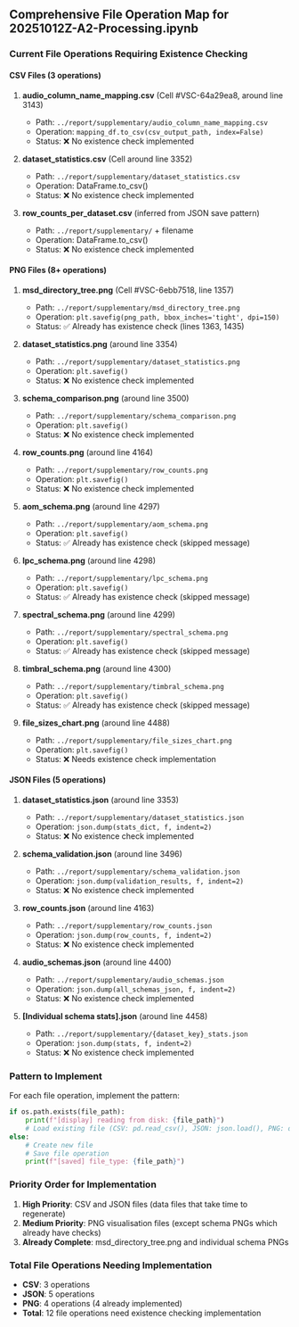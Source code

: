 ## Comprehensive File Operation Map for 20251012Z-A2-Processing.ipynb

### Current File Operations Requiring Existence Checking

#### CSV Files (3 operations)
1. **audio_column_name_mapping.csv** (Cell #VSC-64a29ea8, around line 3143)
   - Path: `../report/supplementary/audio_column_name_mapping.csv`
   - Operation: `mapping_df.to_csv(csv_output_path, index=False)`
   - Status: ❌ No existence check implemented

2. **dataset_statistics.csv** (Cell around line 3352)
   - Path: `../report/supplementary/dataset_statistics.csv`
   - Operation: DataFrame.to_csv()
   - Status: ❌ No existence check implemented

3. **row_counts_per_dataset.csv** (inferred from JSON save pattern)
   - Path: `../report/supplementary/` + filename
   - Operation: DataFrame.to_csv()
   - Status: ❌ No existence check implemented

#### PNG Files (8+ operations)
1. **msd_directory_tree.png** (Cell #VSC-6ebb7518, line 1357)
   - Path: `../report/supplementary/msd_directory_tree.png`
   - Operation: `plt.savefig(png_path, bbox_inches='tight', dpi=150)`
   - Status: ✅ Already has existence check (lines 1363, 1435)

2. **dataset_statistics.png** (around line 3354)
   - Path: `../report/supplementary/dataset_statistics.png`
   - Operation: `plt.savefig()`
   - Status: ❌ No existence check implemented

3. **schema_comparison.png** (around line 3500)
   - Path: `../report/supplementary/schema_comparison.png`
   - Operation: `plt.savefig()`
   - Status: ❌ No existence check implemented

4. **row_counts.png** (around line 4164)
   - Path: `../report/supplementary/row_counts.png`
   - Operation: `plt.savefig()`
   - Status: ❌ No existence check implemented

5. **aom_schema.png** (around line 4297)
   - Path: `../report/supplementary/aom_schema.png`
   - Operation: `plt.savefig()`
   - Status: ✅ Already has existence check (skipped message)

6. **lpc_schema.png** (around line 4298)
   - Path: `../report/supplementary/lpc_schema.png`
   - Operation: `plt.savefig()`
   - Status: ✅ Already has existence check (skipped message)

7. **spectral_schema.png** (around line 4299)
   - Path: `../report/supplementary/spectral_schema.png`
   - Operation: `plt.savefig()`
   - Status: ✅ Already has existence check (skipped message)

8. **timbral_schema.png** (around line 4300)
   - Path: `../report/supplementary/timbral_schema.png`
   - Operation: `plt.savefig()`
   - Status: ✅ Already has existence check (skipped message)

9. **file_sizes_chart.png** (around line 4488)
   - Path: `../report/supplementary/file_sizes_chart.png`
   - Operation: `plt.savefig()`
   - Status: ❌ Needs existence check implementation

#### JSON Files (5 operations)
1. **dataset_statistics.json** (around line 3353)
   - Path: `../report/supplementary/dataset_statistics.json`
   - Operation: `json.dump(stats_dict, f, indent=2)`
   - Status: ❌ No existence check implemented

2. **schema_validation.json** (around line 3496)
   - Path: `../report/supplementary/schema_validation.json`
   - Operation: `json.dump(validation_results, f, indent=2)`
   - Status: ❌ No existence check implemented

3. **row_counts.json** (around line 4163)
   - Path: `../report/supplementary/row_counts.json`
   - Operation: `json.dump(row_counts, f, indent=2)`
   - Status: ❌ No existence check implemented

4. **audio_schemas.json** (around line 4400)
   - Path: `../report/supplementary/audio_schemas.json`
   - Operation: `json.dump(all_schemas_json, f, indent=2)`
   - Status: ❌ No existence check implemented

5. **[Individual schema stats].json** (around line 4458)
   - Path: `../report/supplementary/{dataset_key}_stats.json`
   - Operation: `json.dump(stats, f, indent=2)`
   - Status: ❌ No existence check implemented

### Pattern to Implement
For each file operation, implement the pattern:
```python
if os.path.exists(file_path):
    print(f"[display] reading from disk: {file_path}")
    # Load existing file (CSV: pd.read_csv(), JSON: json.load(), PNG: display)
else:
    # Create new file
    # Save file operation
    print(f"[saved] file_type: {file_path}")
```

### Priority Order for Implementation
1. **High Priority**: CSV and JSON files (data files that take time to regenerate)
2. **Medium Priority**: PNG visualisation files (except schema PNGs which already have checks)
3. **Already Complete**: msd_directory_tree.png and individual schema PNGs

### Total File Operations Needing Implementation
- **CSV**: 3 operations
- **JSON**: 5 operations  
- **PNG**: 4 operations (4 already implemented)
- **Total**: 12 file operations need existence checking implementation